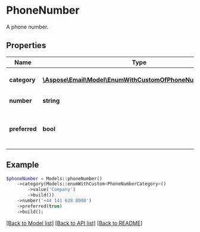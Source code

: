 # PhoneNumber

A phone number.

## Properties
Name | Type | Description | Notes
---- | ---- | ----------- | -----
**category** | [**\Aspose\Email\Model\EnumWithCustomOfPhoneNumberCategory**](EnumWithCustomOfPhoneNumberCategory.md) | Phone number category. | [optional] 
**number** | **string** | Phone number. | [optional] 
**preferred** | **bool** | Defines whether phone number is preferred. | 



## Example
```php
$phoneNumber = Models::phoneNumber()
    ->category(Models::enumWithCustom<PhoneNumberCategory>()
        ->value('Company')
        ->build())
    ->number('+44 141 628 8900')
    ->preferred(true)
    ->build();
```


[[Back to Model list]](README.md#documentation-for-models) [[Back to API list]](README.md#documentation-for-api-endpoints) [[Back to README]](README.md)

